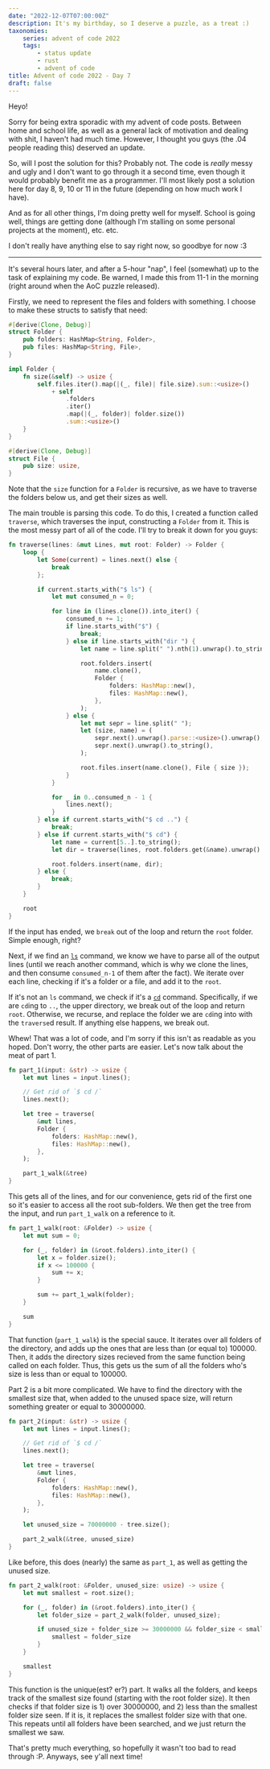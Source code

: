 ```yaml
---
date: "2022-12-07T07:00:00Z"
description: It's my birthday, so I deserve a puzzle, as a treat :)
taxonomies:
    series: advent of code 2022
    tags:
        - status update
        - rust
        - advent of code
title: Advent of code 2022 - Day 7
draft: false
---
```


Heyo!

Sorry for being extra sporadic with my advent of code posts. Between home and school life, as well as a general lack of motivation and dealing with shit, I haven't had much time. However, I thought you guys (the .04 people reading this) deserved an update.

So, will I post the solution for this? Probably not. The code is _really_ messy and ugly and I don't want to go through it a second time, even though it would probably benefit me as a programmer. I'll most likely post a solution here for day 8, 9, 10 or 11 in the future (depending on how much work I have).

And as for all other things, I'm doing pretty well for myself. School is going well, things are getting done (although I'm stalling on some personal projects at the moment), etc. etc.

I don't really have anything else to say right now, so goodbye for now :3

---

It's several hours later, and after a 5-hour "nap", I feel (somewhat) up to the task of explaining my code. Be warned, I made this from 11-1 in the morning (right around when the AoC puzzle released).

Firstly, we need to represent the files and folders with something. I choose to make these structs to satisfy that need:

```rs
#[derive(Clone, Debug)]
struct Folder {
    pub folders: HashMap<String, Folder>,
    pub files: HashMap<String, File>,
}

impl Folder {
    fn size(&self) -> usize {
        self.files.iter().map(|(_, file)| file.size).sum::<usize>()
            + self
                .folders
                .iter()
                .map(|(_, folder)| folder.size())
                .sum::<usize>()
    }
}

#[derive(Clone, Debug)]
struct File {
    pub size: usize,
}
```

Note that the `size` function for a `Folder` is recursive, as we have to traverse the folders below us, and get their sizes as well.

The main trouble is parsing this code. To do this, I created a function called `traverse`, which traverses the input, constructing a `Folder` from it. This is the most messy part of all of the code. I'll try to break it down for you guys:

```rs
fn traverse(lines: &mut Lines, mut root: Folder) -> Folder {
    loop {
        let Some(current) = lines.next() else {
            break
        };

        if current.starts_with("$ ls") {
            let mut consumed_n = 0;

            for line in (lines.clone()).into_iter() {
                consumed_n += 1;
                if line.starts_with("$") {
                    break;
                } else if line.starts_with("dir ") {
                    let name = line.split(" ").nth(1).unwrap().to_string();

                    root.folders.insert(
                        name.clone(),
                        Folder {
                            folders: HashMap::new(),
                            files: HashMap::new(),
                        },
                    );
                } else {
                    let mut sepr = line.split(" ");
                    let (size, name) = (
                        sepr.next().unwrap().parse::<usize>().unwrap(),
                        sepr.next().unwrap().to_string(),
                    );

                    root.files.insert(name.clone(), File { size });
                }
            }

            for _ in 0..consumed_n - 1 {
                lines.next();
            }
        } else if current.starts_with("$ cd ..") {
            break;
        } else if current.starts_with("$ cd") {
            let name = current[5..].to_string();
            let dir = traverse(lines, root.folders.get(&name).unwrap().clone());

            root.folders.insert(name, dir);
        } else {
            break;
        }
    }

    root
}
```

If the input has ended, we `break` out of the loop and return the `root` folder. Simple enough, right?

Next, if we find an [`ls`](https://en.wikipedia.org/wiki/Ls) command, we know we have to parse all of the output lines (until we reach another command, which is why we clone the lines, and then consume `consumed_n-1` of them after the fact). We iterate over each line, checking if it's a folder or a file, and add it to the `root`.

If it's not an `ls` command, we check if it's a [`cd`](<https://en.wikipedia.org/wiki/Cd_(command)>) command. Specifically, if we are `cd`ing to `..`, the upper directory, we break out of the loop and return `root`. Otherwise, we recurse, and replace the folder we are `cd`ing into with the `traverse`d result. If anything else happens, we break out.

Whew! That was a lot of code, and I'm sorry if this isn't as readable as you hoped. Don't worry, the other parts are easier. Let's now talk about the meat of part 1.

```rs
fn part_1(input: &str) -> usize {
    let mut lines = input.lines();

    // Get rid of `$ cd /`
    lines.next();

    let tree = traverse(
        &mut lines,
        Folder {
            folders: HashMap::new(),
            files: HashMap::new(),
        },
    );

    part_1_walk(&tree)
}
```

This gets all of the lines, and for our convenience, gets rid of the first one so it's easier to access all the root sub-folders. We then get the tree from the input, and run `part_1_walk` on a reference to it.

```rs
fn part_1_walk(root: &Folder) -> usize {
    let mut sum = 0;

    for (_, folder) in (&root.folders).into_iter() {
        let x = folder.size();
        if x <= 100000 {
            sum += x;
        }

        sum += part_1_walk(folder);
    }

    sum
}
```

That function (`part_1_walk`) is the special sauce. It iterates over all folders of the directory, and adds up the ones that are less than (or equal to) 100000. Then, it adds the directory sizes recieved from the same function being called on each folder. Thus, this gets us the sum of all the folders who's size is less than or equal to 100000.

Part 2 is a bit more complicated. We have to find the directory with the smallest size that, when added to the unused space size, will return something greater or equal to 30000000.

```rs
fn part_2(input: &str) -> usize {
    let mut lines = input.lines();

    // Get rid of `$ cd /`
    lines.next();

    let tree = traverse(
        &mut lines,
        Folder {
            folders: HashMap::new(),
            files: HashMap::new(),
        },
    );

    let unused_size = 70000000 - tree.size();

    part_2_walk(&tree, unused_size)
}
```

Like before, this does (nearly) the same as `part_1`, as well as getting the unused size.

```rs
fn part_2_walk(root: &Folder, unused_size: usize) -> usize {
    let mut smallest = root.size();

    for (_, folder) in (&root.folders).into_iter() {
        let folder_size = part_2_walk(folder, unused_size);

        if unused_size + folder_size >= 30000000 && folder_size < smallest {
            smallest = folder_size
        }
    }

    smallest
}
```

This function is the unique(est? er?) part. It walks all the folders, and keeps track of the smallest size found (starting with the root folder size). It then checks if that folder size is 1) over 30000000, and 2) less than the smallest folder size seen. If it is, it replaces the smallest folder size with that one. This repeats until all folders have been searched, and we just return the smallest we saw.

That's pretty much everything, so hopefully it wasn't too bad to read through :P. Anyways, see y'all next time!
